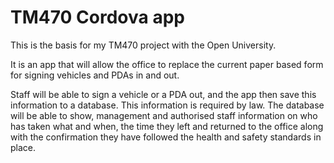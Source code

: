 # TM470 Cordova app
This is the basis for my TM470 project with the Open University. 

It is an app that will allow the office to replace the current paper based form for signing vehicles and PDAs in and out. 

Staff will be able to sign a vehicle or a PDA out, and the app then save this information to a database. This information is required by
law. The database will be able to show,  management and authorised staff information on who has taken what and when, the time they left and returned to the office along with the confirmation they have followed the health and safety standards in place.

